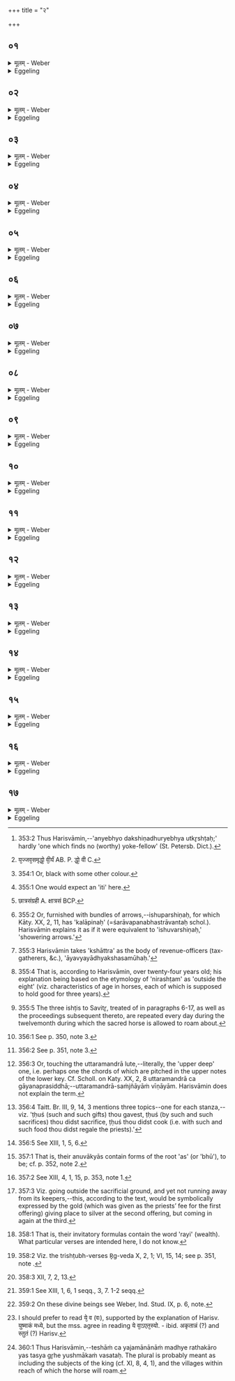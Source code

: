 +++
title = "२"

+++






##  ०१
<details><summary>मूलम् - Weber</summary>

एत᳘स्यां ताय᳘मानायाम्॥  
अ᳘श्वं निॗक्त्वोदा᳘नयन्ति य᳘स्मिन्त्स᳘र्वाणि रूपा᳘णि भवन्ति यो᳘ वा जव᳘समृद्धः सह᳘स्रार्हम् पूर्व्यं यो द᳘क्षिणायां धुर्य᳘प्रतिधुरः᳟॥
</details>

<details><summary>Eggeling</summary>

1. Whilst this (offering to Pūshan) is being performed, the horse, having been cleansed, is led up--being one which is marked with all colours, or which is perfect in speed, worth a thousand (cows), in its prime, and without its match under the right-side yoke [^egg_905].

[^egg_905]: 353:2 Thus Harisvāmin,--'anyebhyo dakshiṇadhuryebhya utkr̥shṭaḥ;'  hardly 'one which finds no (worthy) yoke-fellow' (St. Petersb. Dict.).
</details>


##  ०२
<details><summary>मूलम् - Weber</summary>

तद्य᳘त्सर्व᳘रूपो भ᳘वति॥  
स᳘र्वं वै᳘ रूपᳫं स᳘र्वमश्वमेधः स᳘र्वस्या᳘प्त्यै स᳘र्वस्या᳘वरुद्ध्या अ᳘थ य᳘ज्जव᳘समृद्धो [^wbr_1] वीर्यं᳘ वै᳘ जवो᳘ वीर्यस्या᳘प्त्यै वीर्य᳘स्या᳘वरुद्ध्या अ᳘थ य᳘त्सह᳘स्रार्हः स᳘र्वं वै᳘ सह᳘स्रᳫं स᳘र्वमश्वमेधः स᳘र्वस्या᳘प्त्यै स᳘र्वस्या᳘वरुद्ध्या अ᳘थ य᳘त्पूर्व्य᳘ एष वा अ᳘परिमितं वीर्य᳘मभिव᳘र्धते य᳘त्पूर्व्यो᳘ऽपरिमितस्यैव᳘ वीर्य᳘स्या᳘वरुद्ध्या अ᳘थ यद्द᳘क्षिणायां धुर्य᳘पर्तिधुर᳘ एष वा᳘ एष य᳘ एष त᳘पति न वा᳘ एतं क᳘श्चन᳘ प्रतिप्रति᳘रेत᳘स्यैवा᳘वरुद्ध्यै॥  

[^wbr_1]: य᳘ज्जव᳘समृद्धो᳘ वी᳘र्यं AB. P. द्धो᳘ वी C.
</details>

<details><summary>Eggeling</summary>

2. And as to its being one marked with all colours, it is for the sake of his (the Sacrificer's) obtaining and securing everything, for colour (outward appearance) is everything, and the Aśvamedha is everything. And as to its being perfect in speed, it is for the sake of his obtaining and securing vigour, for speed is vigour. And as to its being worth a thousand (cows), it is for the sake of his obtaining and securing everything, for a thousand means everything, and the Aśvamedha is everything. And as to its being in its prime, it is for the sake of his obtaining unlimited vigour, for such a one that is in the prime (of youth) increases to unlimited vigour. And as to its being without its match under the right-side yoke, it is for the sake of his obtaining yonder (sun), for that (horse) indeed is he that shines yonder, and assuredly there is no one to rival him.
</details>


##  ०३
<details><summary>मूलम् - Weber</summary>

त᳘दु होवाच भाल्लबेयो᳟॥  
द्वि᳘रूप एॗवैषो᳘ऽश्वः स्यात्कृष्ण᳘सारंगः प्रजा᳘पतेर्वा᳘ एॗषोऽक्ष्णः स᳘मभवद्द्वि᳘रूपं वा᳘ इदं च᳘क्षुः शुक्लं᳘ चैव᳘ कृष्णं᳘ च त᳘देनᳫं स्वे᳘न रूपे᳘ण स᳘मर्धयती᳘ति॥
</details>

<details><summary>Eggeling</summary>

3. As to this, Bhāllaveya, however, said, 'That horse should be of two colours, black-spotted [^egg_906], for that (horse) was produced from Prajāpati's eye, and this eye is of two colours, white and black: he thus endows it with its own colour.'

[^egg_906]: 354:1 Or, black with some other colour.
</details>


##  ०४
<details><summary>मूलम् - Weber</summary>

अ᳘थ होवाच सा᳘त्ययज्ञिः॥  
त्रि᳘रूप एॗवैषो᳘ऽश्वः स्यात्त᳘स्य कृष्णः᳘ पूर्वार्धः᳘ शुॗक्लोऽपरार्धः कृ᳘त्तिकाञ्जिः पुर᳘स्तात्तद्य᳘त्कृष्णः᳘ पूर्वार्धो भ᳘वति य᳘देॗवेदं᳘ कृष्ण᳘मक्ष्णस्त᳘दस्य तद᳘थ य᳘छुॗक्लोऽपरार्धो य᳘देॗवेदं᳘ शुक्ल᳘मक्ष्णस्त᳘दस्य तद᳘थ यत्कृ᳘त्तिकाञ्जिः पुर᳘स्तात्सा᳘ कनी᳘नका स᳘ एव᳘ रूप᳘समृद्धोऽतो यतॗमोऽस्योपक᳘ल्पेत बहुरूपो᳘ वा द्वि᳘रूपो वा त्रि᳘रूपो वा कृ᳘त्तिकाञ्जिस्तमा᳘लभेत जवे᳘नॗ त्वेव स᳘मृद्धः स्यात्॥
</details>

<details><summary>Eggeling</summary>

4. But Sātyayajñi said, 'That horse should be of three colours, its forepart black, its hindpart white, with a wain for its mark in front;--when its forepart is black it is the same as this black of the eye; and when its hindpart is white it is the same as this white of the eye; and when it has a wain for its mark in front, that is the pupil: such

a one, indeed, is perfect in colour [^egg_907].' Whichever of these, then, should be ready at hand, either a many-coloured one, or one of two colours, or one of three colours with a wain for its mark, let him slaughter it: but in speed it should certainly be perfect.

[^egg_907]: 355:1 One would expect an 'iti' here.
</details>


##  ०५
<details><summary>मूलम् - Weber</summary>

त᳘स्यैते᳘ पुर᳘स्ताद्रक्षिता᳘र उ᳘पकॢप्ता भवन्ति॥  
राजपुत्राः᳘ कवचि᳘नः शतं᳘ राजॗन्या निषङ्गि᳘णः शत᳘ᳫं᳘ सूतग्रामॗण्याम् पुत्रा᳘ इषुपर्षि᳘णः शतं᳘ क्षात्त्रसंग्रहीतॄणा᳘म् [^wbr_2] पुत्रा᳘ दण्डि᳘नः शत᳘मश्वशतं नि᳘रष्टं निर᳘मणं य᳘स्मिन्नेनमपिसृ᳘ज्य र᳘क्षन्ति॥  

[^wbr_2]: छात्रसंग्रही A. क्षात्रसं BCP.
</details>

<details><summary>Eggeling</summary>

5. In front (of the sacrificial ground) there are those keepers of it ready at hand,--to wit, a hundred royal princes, clad in armour; a hundred warriors armed with swords; a hundred sons of heralds and headmen, bearing quivers filled with arrows [^egg_908]; and a hundred sons of attendants [^egg_909] and charioteers, bearing staves;--and a hundred exhausted, worn out horses [^egg_910] amongst which, having let loose that (sacrificial horse), they guard it.

[^egg_908]: 355:2 Or, furnished with bundles of arrows,--ishuparshiṇaḥ, for which Kāty. XX, 2, 11, has 'kalāpinaḥ' (=śarāvapanabhastrāvantaḥ schol.). Harisvāmin explains it as if it were equivalent to 'ishuvarshiṇaḥ,' 'showering arrows.'

[^egg_909]: 355:3 Harisvāmin takes 'kshāttra' as the body of revenue-officers (tax-gatherers, &c.), 'āyavyayādhyakshasamūhaḥ.'

[^egg_910]: 355:4 That is, according to Harisvāmin, over twenty-four years old; his explanation being based on the etymology of 'nirashṭam' as 'outside the eight' (viz. characteristics of age in horses, each of which is supposed to hold good for three years).
</details>


##  ०६
<details><summary>मूलम् - Weber</summary>

अ᳘थ सावित्रीमि᳘ष्टिं नि᳘र्वपति॥  
सवित्रे᳘ प्रसवित्रे द्वा᳘दशकपालम् पुरोडा᳘शᳫं सविता वै᳘ प्रसविता᳘ सविता᳘ म इमं᳘ यज्ञम् प्र᳘सुवादिति॥
</details>

<details><summary>Eggeling</summary>

6. He then prepares an (ishṭi) offering to Savitr̥ [^egg_911]--a cake on twelve potsherds to Savitr̥ Prasavitr̥--thinking, May Savitr̥ impel this my sacrifice!' for Savitr̥ (the sun), indeed, is the impeller (prasavitr̥).

[^egg_911]: 355:5 The three ishṭis to Savitr̥, treated of in paragraphs 6-17, as well as the proceedings subsequent thereto, are repeated every day during the twelvemonth during which the sacred horse is allowed to roam about.
</details>


##  ०७
<details><summary>मूलम् - Weber</summary>

त᳘स्यै प᳘ञ्चदश सामिधेॗन्यो भवन्ति॥  
वा᳘र्त्रघ्नावा᳘ज्यभागौ य᳘ इमा वि᳘श्वा जातान्या᳘ देवो᳘ यातु सविता᳘ सुर᳘त्न इ᳘त्युपांशु᳘ हवि᳘षो याज्यानुवाॗक्ये विरा᳘जौ संयाॗज्ये हि᳘रण्यं द᳘क्षिणा सुव᳘र्णं शत᳘मानं त᳘स्योक्तम् ब्रा᳘ह्मणम्॥
</details>

<details><summary>Eggeling</summary>

7. For this (offering) there are fifteen kindling-verses;

and the two butter-portions relate to the slaying of Vr̥tra [^egg_912]. [The verses, R̥g-veda V, 82, 9; VII, 45, 1], 'He who calleth forth all these beings (with his call, may he, Savitr̥, quicken us)!' and 'May the divine Savitr̥ come hither, treasure-laden, (filling the air whilst driving with his steeds; holding in his hand many things meet for man; and laying to rest and awakening the world),' pronounced in a low voice, are the invitatory and offering formulas of the chief oblation. Those of the Svishṭakr̥t are two virāj-verses [^egg_913]. The priests’ fee is gold weighing a hundred (grains): the meaning of this has been explained.

[^egg_912]: 356:1 See p. 350, note 3.

[^egg_913]: 356:2 See p. 351, note 3.
</details>


##  ०८
<details><summary>मूलम् - Weber</summary>

त᳘स्यै प्रयाजे᳘षु ताय᳘मानेषु॥  
ब्राह्मणो᳘ वीणागाथी᳘ दक्षिणत उ᳘त्तरमन्द्रामुदाघ्न᳘ᳫं᳘स्तिस्रः᳘ स्वयंस᳘म्भृता गा᳘था गायती᳘त्ययजते᳘त्यददादि᳘ति त᳘स्योक्तम् ब्रा᳘ह्मणम्॥
</details>

<details><summary>Eggeling</summary>

8. Whilst the fore-offerings of this (ishṭi) are being performed, a Brāhman lute-player, striking up the uttaramandrā (tune [^egg_914]), sings three strophes composed by himself (on topics [^egg_915] such as), 'Such a sacrifice he offered,--Such gifts he gave:' the meaning of this has been explained [^egg_916].

[^egg_914]: 356:3 Or, touching the uttaramandrā lute,--literally, the 'upper deep' one, i.e. perhaps one the chords of which are pitched in the upper notes of the lower key. Cf. Scholl. on Katy. XX, 2, 8 uttaramandrā ca gāyanaprasiddhā;--uttaramandrā-saṁjñāyāṁ vīṇāyām. Harisvāmin does not explain the term.

[^egg_915]: 356:4 Taitt. Br. III, 9, 14, 3 mentions three topics--one for each stanza,--viz. 'ṭḥuś (such and such gifts) thou gavest, ṭḥuś (by such and such sacrifices) thou didst sacrifice, ṭḥuś thou didst cook (i.e. with such and such food thou didst regale the priests).'

[^egg_916]: 356:5 See XIII, 1, 5, 6.
</details>


##  ०९
<details><summary>मूलम् - Weber</summary>

अ᳘थ द्विती᳘यां नि᳘र्वपति॥  
सवित्र᳘ आसवित्रे द्वा᳘दशकपालम् पुरोडा᳘शᳫं सविता वा᳘ आसविता᳘ सविता᳘ म इमं᳘ यज्ञमा᳘सुवादि᳘ति॥
</details>

<details><summary>Eggeling</summary>

9. He then prepares a second (offering)--a cake on twelve potsherds to Savitr̥ Āsavitr̥--thinking, 'May Savitr̥ propel this my sacrifice!' for Savitr̥, indeed, is the propeller (āsavitr̥).
</details>


##  १०
<details><summary>मूलम् - Weber</summary>

त᳘स्यै सप्त᳘दश सामिधेॗन्यो भवन्ति॥  
स᳘द्वन्तावा᳘ज्यभागौ स᳘देवा᳘वरुन्द्धे वि᳘श्वानि देव सवितः स᳘ घा नो देवः᳘ सविता᳘ सहावे᳘त्युपांशु᳘ हवि᳘षो याज्यानुवाॗक्ये अनुष्टु᳘भौ संयाॗज्ये रजतᳫं हि᳘रण्यं द᳘क्षिणा नानारूप᳘ताया अ᳘थो उत्क्रमाया᳘नपक्रमाय शत᳘मानम् भवति शता᳘युर्वै पु᳘रुषः शते᳘न्द्रिय आ᳘युरेॗवेन्द्रियं᳘ वीर्य᳘मात्म᳘न्धत्ते॥
</details>

<details><summary>Eggeling</summary>

10. For this (offering) there are seventeen kindling-verses; and the two butter-portions are possessed of that which is [^egg_917]: the (truly) existent he thereby obtains. [The verses, R̥g-veda V, 82, 5; VII, 45, 31 'All troubles, O divine Savitr̥, (keep from us, do thou send us that which is good)!' and 'May that mighty god Savitr̥ (the lord of treasure, send us treasure; shedding wide-spread lustre, may he bestow upon us the joys of mortal life)!' pronounced in a low voice, are the invitatory and offering formulas of the chief oblation. Those of the Svishṭakr̥t are two anushṭubh verses [^egg_918]. Silver is the priests’ fee,--for the sake of variety of colour, and also for the sake of (the horse's) going outside [^egg_919] and not going away. It weighs a hundred (grains), for man has a life of a hundred (years), and a hundred energies: it is life, and energy, vigour, he thus secures for himself.

[^egg_917]: 357:1 That is, their anuvākyās contain forms of the root 'as' (or 'bhū'), to be; cf. p. 352, note 2.

[^egg_918]: 357:2 See XIII, 4, 1, 15, p. 353, note 1.

[^egg_919]: 357:3 Viz. going outside the sacrificial ground, and yet not running away from its keepers,--this, according to the text, would be symbolically expressed by the gold (which was given as the priests’ fee for the first offering) giving place to silver at the second offering, but coming in again at the third.
</details>


##  ११
<details><summary>मूलम् - Weber</summary>

त᳘स्यै प्रयाजे᳘षु ताय᳘मानेषु॥  
ब्राह्मणो᳘ वीणागाथी᳘ दक्षिणत उ᳘त्तरमन्द्रामुदाघ्न᳘ᳫं᳘स्तिस्रः᳘ स्वयंस᳘म्भृता गा᳘था गायती᳘त्ययजते᳘त्यददादि᳘ति त᳘स्योक्तम् ब्रा᳘ह्मणम् ॥
</details>

<details><summary>Eggeling</summary>

11. Whilst the fore-offerings of this (ishṭi) are being performed, a Brāhman lute-player, striking up the uttaramandrā (tune), sings three strophes composed by himself (on topics such as), 'Such a sacrifice he offered,--Such gifts he gave:' the meaning of this has been explained.
</details>


##  १२
<details><summary>मूलम् - Weber</summary>

अ᳘थ तृती᳘यां नि᳘र्वपति॥  
सवित्रे᳘ सत्य᳘प्रसवाय द्वा᳘दशकपालम् पुरोडा᳘शमेष ह वै᳘ सत्यः᳘ प्रसवो यः᳘ सवितुः᳘ सत्ये᳘न मे प्रसवे᳘नेमं᳘ यज्ञम् प्र᳘सुवादि᳘ति॥
</details>

<details><summary>Eggeling</summary>

12. He then prepares a third (offering)--a cake

on twelve potsherds to Savitr̥ Satyaprasava ('of true impulse'); for that, indeed, is the true impulse which is Savitr̥'s: 'May he impel with true impulse this my sacrifice!' so he thinks.
</details>


##  १३
<details><summary>मूलम् - Weber</summary>

त᳘स्यै सप्त᳘दशैव᳘ सामिधेॗन्यो भवन्ति॥  
रयिम᳘न्तावा᳘ज्यभागौ वीर्यं᳘ वै᳘ रयि᳘वीर्य᳘स्या᳘प्त्यै वीर्य᳘स्या᳘वरुद्ध्या आ᳘ विश्व᳘देवᳫं स᳘त्पतिं न᳘ प्रमि᳘ये सवितुर्दै᳘व्यस्य तदि᳘त्युपांशु᳘ हवि᳘षो याज्यानुवाॗक्ये नि᳘त्ये संयाॗज्ये ने᳘द्यज्ञपथाद᳘यानी᳘ति कॢप्त᳘ एव᳘ यॗज्ञेऽन्ततः प्र᳘तितिष्ठति त्रिष्टु᳘भौ भवत इ᳘न्द्रे वै᳘ वीर्यं᳘ त्रिष्टु᳘बिन्द्रिय᳘स्यैव᳘ वीर्य᳘स्या᳘वरुद्ध्यै हि᳘रण्यं द᳘क्षिणा सुव᳘र्णं शत᳘मानं त᳘स्योक्तम् ब्रा᳘ह्मणम्॥
</details>

<details><summary>Eggeling</summary>

13. For this (ishṭi) there are again seventeen kindling-verses. The two butter-portions are possessed of 'wealth [^egg_920],' with a view to his obtaining and securing vigour, for wealth is vigour (strength). [The verses, R̥g-veda V, 82, 7; IV, 54, 4,] 'The all-divine, true lord (we hope to gain this day by our hymns, Savitr̥ of true impulsion),' and 'Indestructible is that (work) of the divine Savitr̥, (that he will ever sustain the whole world: whatever he, the fair-fingered, bringeth forth over the extent of the earth and the expanse of the sky, that is truly his own),' pronounced in a low voice, are the invitatory and offering formulas of the chief offering. Those of the Svishṭakr̥t (he makes) the regular ones [^egg_921], thinking, 'Lest I should depart from the path of sacrifice:' he thus finally establishes himself in the well-ordered sacrifice. Trishṭubh-verses they are for the sake of his gaining and securing (Indra's) energy, vigour, for the Trishṭubh is the vigour in Indra. The priests’ fee is gold weighing a hundred (grains): the meaning of this has been explained [^egg_922].

[^egg_920]: 358:1 That is, their invitatory formulas contain the word 'rayi' (wealth). What particular verses are intended here, I do not know.

[^egg_921]: 358:2 Viz. the trishṭubh-verses R̥g-veda X, 2, 1; VI, 15, 14; see p. 351, note .

[^egg_922]: 358:3 XII, 7, 2, 13.
</details>


##  १४
<details><summary>मूलम् - Weber</summary>

त᳘स्यै प्रयाजे᳘षु ताय᳘मानेषु॥  
ब्राह्मणो᳘ वीणानेव᳘ रुद्रा᳘दन्त᳘र्दधाति त᳘स्माद्य᳘त्रैॗषाश्वमेध आ᳘हुतिर्हूय᳘ते न त᳘त्र रुद्रः᳘ पशू᳘नभि᳘मन्यते ॥
</details>

<details><summary>Eggeling</summary>

14. Whilst the fore-offerings of this (ishṭi) are

being performed, a Brāhman lute-player, striking up the uttaramandrā (tune), sings three strophes composed by himself (on topics such as), 'Such a sacrifice he offered,--Such gifts he gave:' the meaning of this has been explained.
</details>


##  १५
<details><summary>मूलम् - Weber</summary>

एत᳘स्याᳫं स᳘ᳫं᳘स्थितायाम्॥  
उपोत्था᳘याध्वर्यु᳘श्च य᳘जमानश्चा᳘श्वस्य द᳘क्षिणे क᳘र्ण आ᳘जपतो विभू᳘र्मात्रा᳘ प्रभूः᳘ पित्रे᳘ति त᳘स्योक्तम् ब्रा᳘ह्मणम᳘थैनमु᳘दञ्चम् प्रा᳘ञ्चम् प्र᳘सृजत एषा᳘ होभ᳘येषां देवमनुष्या᳘णां दिग्यदु᳘दीची प्रा᳘ची स्वा᳘यामेॗवैनं त᳘द्दिषि᳘ धत्तो न वै स्व᳘ आय᳘तने प्र᳘तिष्ठितो रिष्यत्य᳘रिष्ट्यै॥
</details>

<details><summary>Eggeling</summary>

15. When this (offering) is completed, the Adhvaryu and the Sacrificer rise, and whisper in the horse's right ear (Vāj. S. XXII, 19), 'Plenteous by thy mother, strengthful by dry father . . .!' the meaning of this has been explained [^egg_923]. They then set it free towards the north-east, for that--to wit, the north-east--is the region of both gods and men: they thus consign it to its own region, in order to its suffering no injury, for one who is established in his own home suffers no injury.

[^egg_923]: 359:1 See XIII, 1, 6, 1 seqq., 3, 7. 1-2 seqq.
</details>


##  १६
<details><summary>मूलम् - Weber</summary>

स᳘ आह दे᳘वा आशापालाः॥  
एतं᳘ देवेभ्यो᳘ऽश्वम् मे᳘धाय प्रो᳘क्षितं रक्षते᳘त्युक्ता᳘ मानुषा आशापाला अथैते दै᳘वा आप्याः᳘ साध्या᳘ अन्वाध्या᳘ मरु᳘तस्त᳘मेत᳘ उभ᳘ये देवमनुष्याः᳘ संविदाना अ᳘प्रत्यावर्तयन्तः संवत्सरं᳘ रक्षन्ति तद्यं न᳘ प्रत्यावर्त᳘यन्त्येष वा᳘ एष त᳘पति क᳘ उॗ ह्येतम᳘र्हति प्रत्या !वयितुं यॗद्येनम् प्रत्यावर्त᳘येयुः प᳘रागेॗवेदᳫं स᳘र्वᳫं स्यात्त᳘स्माद᳘प्रत्यावर्तयन्तो रक्षन्ति॥
</details>

<details><summary>Eggeling</summary>

16. He says, 'O ye gods, guardians of the regions, guard ye this horse, consecrated for offering unto the gods!' The (four kinds of) human guardians of the (four) regions have been told, and these now are the divine ones, to wit, the Āpyas, Sādhyas, Anvādhyas [^egg_924] and Maruts; and both of these, gods and men, of one mind, guard it for a year without turning (driving) it back. The reason why they do not turn it back, is that it is he that shines yonder,--and who, forsooth, is able to turn him back? But were they to turn it back, everything here assuredly would go backward (go to ruin): therefore they guard it without turning it back.

[^egg_924]: 359:2 On these divine beings see Weber, Ind. Stud. IX, p. 6, note.
</details>


##  १७
<details><summary>मूलम् - Weber</summary>

स᳘ आहा᳘शापालाः॥  
ये वा᳘ [^wbr_3] एत᳘स्योदृ᳘चं गमिष्य᳘न्ति राष्ट्रं ते᳘ भविष्यन्ति रा᳘जानो भविष्यन्त्यभिषेचनी᳘या अ᳘थ य᳘ एत᳘स्योदृ᳘चं न᳘ गमिष्यन्त्य᳘राष्ट्रं ते᳘ भविष्यन्त्य᳘राजानो भविष्यन्ति राजॗन्या वि᳘शोऽनभिषेचनी᳘यास्त᳘स्मान्मा प्र᳘मदत स्ना᳘त्वाच्चैॗवैनमुदका᳘न्निरुन्धीध्वं व᳘डवाभ्यश्च ते य᳘द्यद्ब्राह्मणजात᳘मुपनिग᳘छेत त᳘त्तत्पृछेत ब्रा᳘ह्मणाः कि᳘यद्यूय᳘मश्वमेध᳘स्य वित्थे᳘ति ते ये न᳘ विद्यु᳘र्जिनीया᳘त तान्त्स᳘र्वं वा᳘ अश्वमेधः स᳘र्वस्यैष न वेद यो᳘ ब्राह्मणः स᳘न्नश्वमेध᳘स्य न वे᳘द सो᳘ऽब्राह्मणो ज्ये᳘य एव स पा᳘नं करवाथ खादं नि᳘वपाथा᳘थ यत्किं᳘ च जनपदे᳘ कृतान्नᳫं स᳘र्वं वस्त᳘त्सुतं ते᳘षां रथकारकुल᳘ एव᳘ वो वसतिस्तद्ध्य᳘श्वस्याय᳘तनमि᳘ति॥  

[^wbr_3]: I should prefer to read ये᳘ व (वः), supported by the explanation of Harisv. युष्माकं मध्ये, but the mss. agree in reading ये वा᳘ऽएत᳘स्यो. - ibid. अकृतान्नं (?) and स्तुतं (?) Harisv.
</details>
<details><summary>Eggeling</summary>

17. He says, 'Ye guardians of the quarters, those who go on to the end of this (horse-sacrifice) will

become (sharers of) the royal power, they will become kings worthy of being consecrated; but those who do not go on to the end of this (sacrifice) will be excluded from royal power, they will not become kings, but nobles and peasants, unworthy of being consecrated: do not ye therefore be heedless, and keep it (the horse) from water suitable for bathing and from mares! And whenever ye meet with any kind of Brāhmaṇas, ask ye them, "O Brāhmaṇas, how much know ye of the Aśvamedha?" and those who know naught thereof ye may despoil; for the Aśvamedha is everything, and he who, whilst being a Brāhmaṇa, knows naught of the Aśvamedha, knows naught of anything, he is not a Brāhmaṇa, and as such liable to be despoiled. Ye shall give it drink, and throw down fodder for it; and whatever prepared food there is in the country all that shall be prepared for you. Your abode shall be in the house of a carpenter of these (sacrificers [^egg_925]), for there is the horse's resting-place.'

[^egg_925]: 360:1 Thus Harisvāmin,--teshāṁ ca yajamānānāṁ madhye rathakāro yas tasya gr̥he yushmākaṁ vasataḥ. The plural is probably meant as including the subjects of the king (cf. XI, 8, 4, 1), and the villages within reach of which the horse will roam.
</details>


